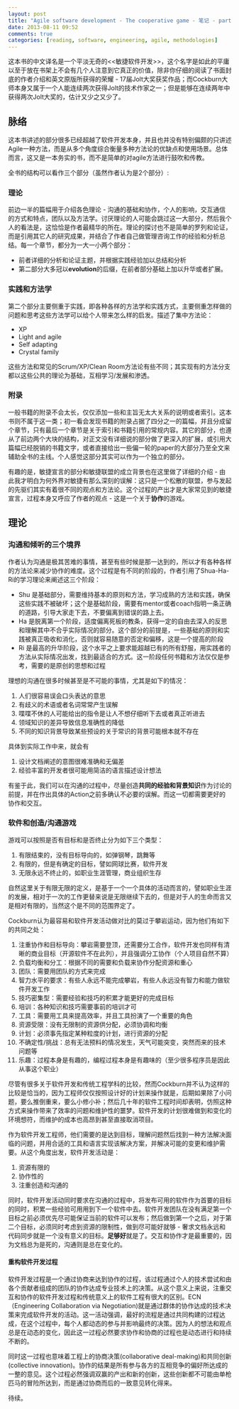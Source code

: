 ```yaml
---
layout: post
title: "Agile software development - The cooperative game - 笔记 - part1"
date: 2013-08-11 09:52
comments: true
categories: [reading, software, engineering, agile, methodologies]
---
```


这本书的中文译名是一个平淡无奇的<<敏捷软件开发>>，这个名字是如此的平庸以至于放在书架上不会有几个人注意到它真正的价值，除非你仔细的阅读了书面封底的作者介绍和英文原版所获得的荣耀 - 17届Jolt大奖获奖作品；而Cockburn大师本身又属于一个人能连续两次获得Jolt的技术作家之一；但是能够在连续两年中获得两次Jolt大奖的，估计又少之又少了。

<!--more-->

## 脉络

这本书讲述的部分很多已经超越了软件开发本身，并且也并没有特别偏颇的只讲述Agile一种方法，而是从多个角度综合衡量多种方法论的优缺点和使用场景。总体而言，这又是一本务实的书，而不是简单的对agile方法进行鼓吹和传教。

全书的结构可以看作三个部分（虽然作者认为是2个部分）:

### 理论

前边一半的篇幅用于介绍各色理论 - 沟通的基础和协作，个人的影响，交互通信的方式和特点，团队以及方法学。讨厌理论的人可能会跳过这一大部分，然后我个人的看法是，这恰恰是作者最精华的所在。理论的探讨也不是简单的罗列和论证，而是引用其它人的研究成果，并结合了作者自己做管理咨询工作的经验和分析总结。每一个章节，都分为一大一小两个部分：

- 前者详细的分析和论证主题，并根据实践经验加以总结和分析  
- 第二部分大多冠以**evolution**的后缀，在前者部分基础上加以升华或者扩展。  

### 实践和方法学

第二个部分主要侧重于实践，即各种各样的方法学和实践方式，主要侧重怎样做的问题和思考这些方法学可以给个人带来怎么样的启发。描述了集中方法论：

- XP 
- Light and agile
- Self adapting
- Crystal family

这些方法和常见的Scrum/XP/Clean Room方法论有些不同；其实现有的方法分支都以这些公共的理论为基础，互相学习/发展和渗透。

### 附录

一般书籍的附录不会太长，仅仅添加一些和主旨无太大关系的说明或者索引。这本书则不属于这一类；初一看会发现书籍的附录占据了四分之一的篇幅，并且分成留个章节，只有最后一个章节是关于索引和书籍引用的常规内容。其它的部分，也遵从了前边两个大块的结构，对正文没有详细说的部分做了更深入的扩展，或引用大篇幅已经脱销的书籍文字，或者直接给出一些偏一轮的paper的大部分乃至全文来辅助全书的主线。个人感觉这部分其实可以作为一个独立的部分。

有趣的是，敏捷宣言的部分和敏捷联盟的成立背景也在这里做了详细的介绍 - 由此我才明白为何外界对敏捷有那么深刻的误解：这只是一个松散的联盟，参与发起的先驱们其实有着很不同的观点和方法论。这个过程的产出才是大家常见到的敏捷宣言，过程本身又呼应了作者的观点 - 这是一个关于**协作**的游戏。

## 理论

### 沟通和倾听的三个境界

作者认为沟通是极其苦难的事情，甚至有些时候是那一达到的，所以才有各种各样的方法论来减少协作的难度。这个过程是有不同的阶段的，作者引用了Shua-Ha-Ri的学习理论来阐述这三个阶段：

- Shu 是基础部分，需要维持基本的原则和方法，学习成熟的方法和实践，确保这些实践不被破坏；这个是基础阶段，需要有mentor或者coach指明一条正确的道路，引导大家走下去，不要偏离到错误的路上去。  
- Ha 是脱离第一个阶段，适度偏离死板的教条，获得一定的自由去深入的反思和理解其中不合乎实际情况的部分。这个部分的前提是，一些基础的原则和实践被真正吸收和消化，否则就容易随意的否定和偏移，这是一个提高的阶段  
- Ri 是最高的升华阶段，这个水平之上要求能超越已有的所有舒服，用实践者的方法从实际情况出发，找到最适合的方式。这一阶段任何书籍和方法仅仅是参考，需要的是原创的思想和过程

理想的沟通在很多时候甚至是不可能的事情，尤其是如下的情况：
 
1. 人们很容易误会口头表达的意思  
1. 有歧义的术语或者名词常常产生误解  
1. 喋喋不休的人可能给出的指令是让人不想仔细听下去或者真正听进去  
1. 领域知识的差异导致信息准确性的降低  
1. 不同的知识背景导致某些预设的关于常识的背景可能根本就不存在  

具体到实际工作中来，就会有
1. 设计文档阐述的意图很难准确和无偏差  
1. 经验丰富的开发者很可能用简洁的语言描述设计想法  

有鉴于此，我们可以在沟通的过程中，尽量创造**共同的经验和背景知识**作为讨论的前提，并在作出具体的Action之前多确认不必要的误解。而这一切都需要更好的协作和交互。

### 软件和创造/沟通游戏

游戏可以按照是否有目标和是否终止分为如下三个类型：

1. 有限结束的，没有目标导向的，如弹钢琴，跳舞等  
1. 有限的，但是有确定的目标，譬如网球比赛，软件开发
1. 无限永远不终止的，如职业生涯管理，商业组织生存

自然这里关于有限无限的定义，是基于一个一个具体的活动而言的，譬如职业生涯的发展，相对于一次的工作更替来说是无限继续下去的，但是对于人的生命而言又是相对有限的，当然这个是不同的范围界定了。

Cockburn认为最容易和软件开发活动做对比的莫过于攀岩运动，因为他们有如下的共同之处：

1. 注重协作和目标导向：攀岩需要登顶，还需要分工合作，软件开发也同样有清晰的商业目标（开源软件不在此列），并且强调分工协作（个人项目自然不算） 
1. 负载均衡和分工：根据不同的需要和负载来协作分配资源和重心 
1. 团队：需要用团队的方式来完成   
1. 智力水平的要求：有些人永远不能完成攀岩，有些人永远没有智力和能力做软件开发工作  
1. 技巧密集型：需要经验和技巧的积累才能更好的完成目标  
1. 培训：各种知识和技巧需要事前的培训才可  
1. 工具：需要用工具来提高效率，并且工具扮演了一个重要的角色 
1. 资源受限：没有无限制的资源供分配，必须协调和均衡  
1. 计划：必须事先指定某种粒度的计划，进行资源的分配  
1. 不确定性/挑战：总有无法预料的情况发生，天气可能突变，突然而来的技术问题等  
1. 乐趣：过程本身是有趣的，编程过程本身是有趣味的（至少很多程序员是因此从事这个职业） 

尽管有很多关于软件开发和传统工程学科的比较，然而Cockburn并不认为这样的比较是恰当的，因为工程师仅仅按照设计好的计划来操作就是，后期如果除了小问题，要么推倒重来，要么小修小补；然后几十年的软件工程时间却表明，仿照这种方式来操作带来了效率的问题和维护性的噩梦。软件开发的计划很难做到和变化的环境想符，而维护的成本也高昂到甚至直接取消项目。

作为软件开发工程师，他们需要的是达到目标，理解问题然后找到一种方法解决面临的问题，并用合适的工具和语言实现该解决方案，并解决可能的变更和维护需要。从这个角度出发，软件开发活动是：

1. 资源有限的
1. 协作性的
1. 注重创造和沟通的

同时，软件开发活动同时要求在沟通的过程中，将发布可用的软件作为首要的目标的同时，积累一些经验可用用到下一个软件中去。软件开发团队在没有满足第一个目标之前必须优先尽可能保证当前的软件可以发布；然后做到第一个之后，对于第二个目标，必须同时考虑到资源的限制性，做到尽可能好就够 - 奢求文档永远和代码同步就是一个没有意义的目标。**足够好**就是了。交互和协作才是最重要的，因为文档总为是死的，沟通则是总在变化的。

#### 重构软件开发过程

软件开发过程是一个通过协商来达到协作的过程，该过程通过个人的技术尝试和由各个贡献者组成的团队的协作达成专业技术上的决策。从这个意义上来说，注重交互和协作的软件开发过程和传统意义上的软件工程有很大的区别。ECN（Engineering Collaboration via Negotiation)就是通过群体的协作达成的技术决策来完成软件开发的活动。这一活动强调，最好的流程是通过共同构建的过程达成，在这个过程中，每个人都动态的参与并影响最终的决策。因为人的想法和观点总是在动态的变化，因此这一过程必然要求协作和协商的过程也是动态进行和持续不断的。

同时这一过程也意味着工程上的协商决策(collaborative deal-making)和共同创新(collective innovation)。协作的结果是所有参与各方的互相竞争的偏好所达成的一整的意见。这个过程必然强调双赢的产出和新的创新，这些创新都不可能由单枪匹马的冒险所达到，而是通过协商而后的一致意见转化得来。

待续。
